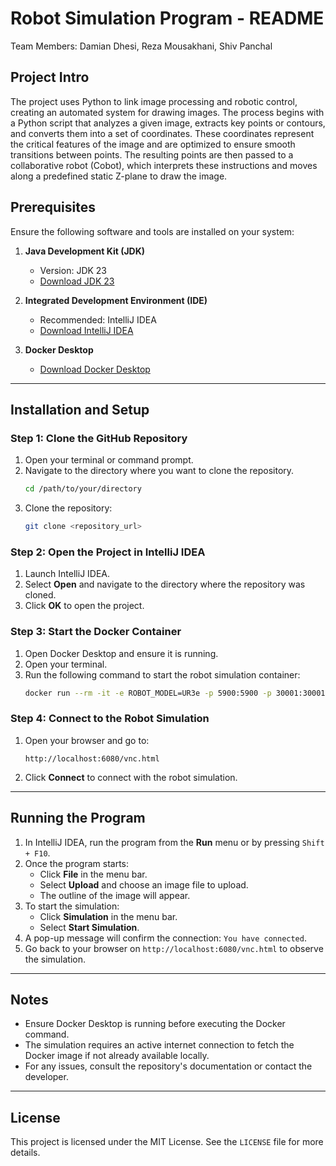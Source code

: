 # Robot Simulation Program - README
Team Members: Damian Dhesi, Reza Mousakhani, Shiv Panchal

## Project Intro

The project uses Python to link image processing and robotic control, creating an automated system for drawing images. The process begins with a Python script that analyzes a given image, extracts key points or contours, and converts them into a set of coordinates. These coordinates represent the critical features of the image and are optimized to ensure smooth transitions between points. The resulting points are then passed to a collaborative robot (Cobot), which interprets these instructions and moves along a predefined static Z-plane to draw the image.

## Prerequisites

Ensure the following software and tools are installed on your system:

1. **Java Development Kit (JDK)**
    - Version: JDK 23
    - [Download JDK 23](https://www.oracle.com/java/technologies/javase-downloads.html)

2. **Integrated Development Environment (IDE)**
    - Recommended: IntelliJ IDEA
    - [Download IntelliJ IDEA](https://www.jetbrains.com/idea/)

3. **Docker Desktop**
    - [Download Docker Desktop](https://www.docker.com/products/docker-desktop/)

---

## Installation and Setup

### Step 1: Clone the GitHub Repository
1. Open your terminal or command prompt.
2. Navigate to the directory where you want to clone the repository.
   ```bash
   cd /path/to/your/directory
   ```
3. Clone the repository:
   ```bash
   git clone <repository_url>
   ```

### Step 2: Open the Project in IntelliJ IDEA
1. Launch IntelliJ IDEA.
2. Select **Open** and navigate to the directory where the repository was cloned.
3. Click **OK** to open the project.

### Step 3: Start the Docker Container
1. Open Docker Desktop and ensure it is running.
2. Open your terminal.
3. Run the following command to start the robot simulation container:
   ```bash
   docker run --rm -it -e ROBOT_MODEL=UR3e -p 5900:5900 -p 30001:30001 -p 30002:30002 -p 30004:30004 -p 6080:6080 --name ur3e_container universalrobots/ursim_e-series
   ```

### Step 4: Connect to the Robot Simulation
1. Open your browser and go to:
   ```
   http://localhost:6080/vnc.html
   ```
2. Click **Connect** to connect with the robot simulation.

---

## Running the Program

1. In IntelliJ IDEA, run the program from the **Run** menu or by pressing `Shift + F10`.
2. Once the program starts:
    - Click **File** in the menu bar.
    - Select **Upload** and choose an image file to upload.
    - The outline of the image will appear.
3. To start the simulation:
    - Click **Simulation** in the menu bar.
    - Select **Start Simulation**.
4. A pop-up message will confirm the connection: `You have connected`.
5. Go back to your browser on `http://localhost:6080/vnc.html` to observe the simulation.

---

## Notes

- Ensure Docker Desktop is running before executing the Docker command.
- The simulation requires an active internet connection to fetch the Docker image if not already available locally.
- For any issues, consult the repository's documentation or contact the developer.

---

## License
This project is licensed under the MIT License. See the `LICENSE` file for more details.

